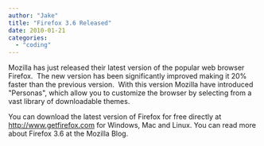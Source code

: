 ```yaml
---
author: "Jake"
title: "Firefox 3.6 Released"
date: 2010-01-21
categories: 
  - "coding"
---
```


Mozilla has just released their latest version of the popular web browser Firefox.  The new version has been significantly improved making it 20% faster than the previous version.  <!--more-->With this version Mozilla have introduced "Personas", which allow you to customize the browser by selecting from a vast library of downloadable themes.

You can download the latest version of Firefox for free directly at http://www.getfirefox.com for Windows, Mac and Linux. You can read more about Firefox 3.6 at the Mozilla Blog.
